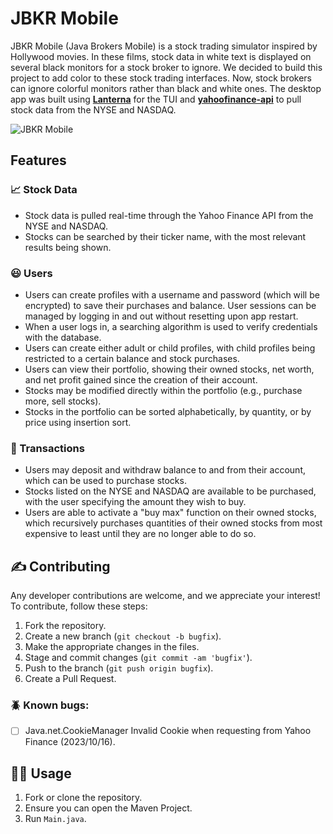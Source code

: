 # JBKR Mobile

JBKR Mobile (Java Brokers Mobile) is a stock trading simulator inspired by Hollywood movies. In these films, stock data in white text is displayed on several black monitors for a stock broker to ignore. We decided to build this project to add color to these stock trading interfaces. Now, stock brokers can ignore colorful monitors rather than black and white ones. The desktop app was built using [**Lanterna**](https://github.com/mabe02/lanterna) for the TUI and [**yahoofinance-api**](https://github.com/sstrickx/yahoofinance-api) to pull stock data from the NYSE and NASDAQ.

![JBKR Mobile](https://github.com/wang-owen/JBKR-Mobile/assets/69203168/9bc91515-cfc4-459c-a814-54f108e8fa7a)

## Features

### 📈 Stock Data
- Stock data is pulled real-time through the Yahoo Finance API from the NYSE and NASDAQ.
- Stocks can be searched by their ticker name, with the most relevant results being shown.

### 😃 Users
- Users can create profiles with a username and password (which will be encrypted) to save their purchases and balance. User sessions can be managed by logging in and out without resetting upon app restart.
- When a user logs in, a searching algorithm is used to verify credentials with the database.
- Users can create either adult or child profiles, with child profiles being restricted to a certain balance and stock purchases.
- Users can view their portfolio, showing their owned stocks, net worth, and net profit gained since the creation of their account.
- Stocks may be modified directly within the portfolio (e.g., purchase more, sell stocks).
- Stocks in the portfolio can be sorted alphabetically, by quantity, or by price using insertion sort.

### 💸 Transactions
- Users may deposit and withdraw balance to and from their account, which can be used to purchase stocks.
- Stocks listed on the NYSE and NASDAQ are available to be purchased, with the user specifying the amount they wish to buy.
- Users are able to activate a "buy max" function on their owned stocks, which recursively purchases quantities of their owned stocks from most expensive to least until they are no longer able to do so.

## ✍️ Contributing
Any developer contributions are welcome, and we appreciate your interest! To contribute, follow these steps:
1. Fork the repository.
2. Create a new branch (`git checkout -b bugfix`).
3. Make the appropriate changes in the files.
4. Stage and commit changes (`git commit -am 'bugfix'`).
5. Push to the branch (`git push origin bugfix`).
6. Create a Pull Request.

### 🪲 Known bugs:
- [ ] Java.net.CookieManager Invalid Cookie when requesting from Yahoo Finance (2023/10/16).

## 🧑‍💻 Usage
1. Fork or clone the repository.
2. Ensure you can open the Maven Project.
3. Run `Main.java`.
